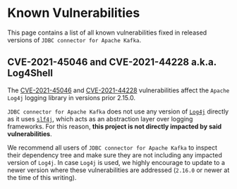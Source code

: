# Known Vulnerabilities

This page contains a list of all known vulnerabilities fixed in released versions of `JDBC connector for Apache Kafka`.

## CVE-2021-45046 and CVE-2021-44228 a.k.a. Log4Shell

The [CVE-2021-45046](https://cve.mitre.org/cgi-bin/cvename.cgi?name=CVE-2021-45046) and [CVE-2021-44228](https://cve.mitre.org/cgi-bin/cvename.cgi?name=CVE-2021-44228) vulnerabilities affect the `Apache Log4j` logging library in versions prior 2.15.0.

`JDBC connector for Apache Kafka` does not use any version of [`Log4j`](https://logging.apache.org/log4j/2.x/) directly as it uses [`slf4j`](http://www.slf4j.org/log4shell.html), which acts as an abstraction layer over logging frameworks. For this reason, **this project is not directly impacted by said vulnerabilities**.

We recommend all users of `JDBC connector for Apache Kafka` to inspect their dependency tree and make sure they are not including any impacted version of `Log4j`. In case `Log4j` is used, we highly encourage to update to a newer version where these vulnerabilities are addressed (`2.16.0` or newer at the time of this writing).

